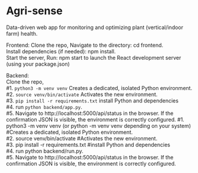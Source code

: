 # Agri-sense

Data-driven web app for monitoring and optimizing plant (vertical/indoor farm) health.

Frontend:
Clone the repo, Navigate to the directory: cd frontend.  
Install dependencies (if needed): npm install.  
Start the server, Run: npm start to launch the React development server (using your package.json)

Backend:  
Clone the repo,  
#1. `python3 -m venv venv` Creates a dedicated, isolated Python environment.  
#2. `source venv/bin/activate` Activates the new environment.  
#3. `pip install -r requirements.txt` install Python and dependencies  
#4. run `python backend/app.py`.  
#5. Navigate to http://localhost:5000/api/status in the browser. If the confirmation JSON is visible, the environment is correctly configured.
#1. python3 -m venv venv (or python -m venv venv depending on your system) #Creates a dedicated, isolated Python environment.  
#2. source venv/bin/activate #Activates the new environment.  
#3. pip install -r requirements.txt #install Python and dependencies  
#4. run python backend/run.py.  
#5. Navigate to http://localhost:5000/api/status in the browser. If the confirmation JSON is visible, the environment is correctly configured.  
